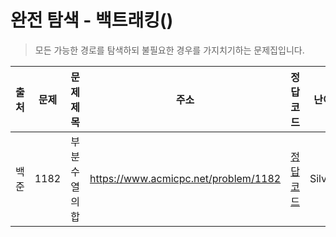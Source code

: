 # 완전 탐색 - 백트래킹()

> 모든 가능한 경로를 탐색하되 불필요한 경우를 가지치기하는 문제집입니다.

| 출처 | 문제 | 문제 제목     | 주소                                 | 정답 코드                  | 난이도   | 정답 여부 |
| ---- | ---- | ------------- | ------------------------------------ | -------------------------- | -------- | --------- |
| 백준 | 1182 | 부분수열의 합 | https://www.acmicpc.net/problem/1182 | [정답코드](./0x0B/1182.js) | Silver.2 | ✅        |
